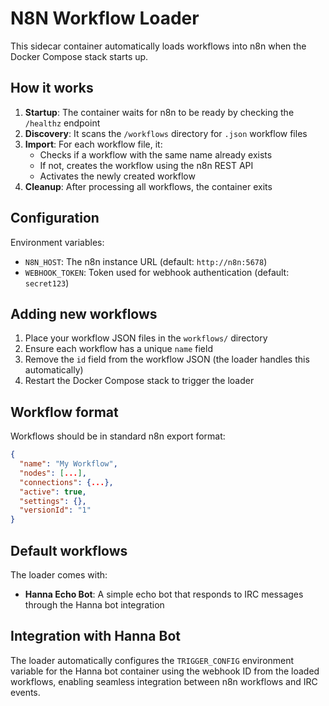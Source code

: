 # N8N Workflow Loader

This sidecar container automatically loads workflows into n8n when the Docker Compose stack starts up.

## How it works

1. **Startup**: The container waits for n8n to be ready by checking the `/healthz` endpoint
2. **Discovery**: It scans the `/workflows` directory for `.json` workflow files
3. **Import**: For each workflow file, it:
   - Checks if a workflow with the same name already exists
   - If not, creates the workflow using the n8n REST API
   - Activates the newly created workflow
4. **Cleanup**: After processing all workflows, the container exits

## Configuration

Environment variables:
- `N8N_HOST`: The n8n instance URL (default: `http://n8n:5678`)
- `WEBHOOK_TOKEN`: Token used for webhook authentication (default: `secret123`)

## Adding new workflows

1. Place your workflow JSON files in the `workflows/` directory
2. Ensure each workflow has a unique `name` field
3. Remove the `id` field from the workflow JSON (the loader handles this automatically)
4. Restart the Docker Compose stack to trigger the loader

## Workflow format

Workflows should be in standard n8n export format:

```json
{
  "name": "My Workflow",
  "nodes": [...],
  "connections": {...},
  "active": true,
  "settings": {},
  "versionId": "1"
}
```

## Default workflows

The loader comes with:
- **Hanna Echo Bot**: A simple echo bot that responds to IRC messages through the Hanna bot integration

## Integration with Hanna Bot

The loader automatically configures the `TRIGGER_CONFIG` environment variable for the Hanna bot container using the webhook ID from the loaded workflows, enabling seamless integration between n8n workflows and IRC events.